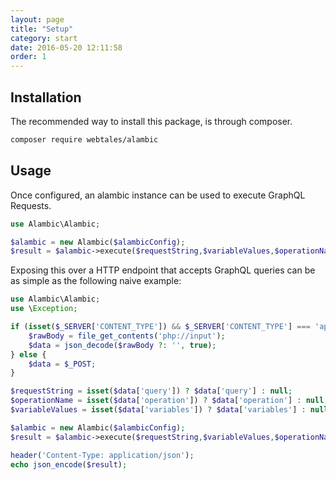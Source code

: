 ```yaml
---
layout: page
title: "Setup"
category: start
date: 2016-05-20 12:11:58
order: 1
---
```


## Installation

The recommended way to install this package, is through composer.

~~~bash
composer require webtales/alambic
~~~

## Usage

Once configured, an alambic instance can be used to execute GraphQL Requests.

~~~php
use Alambic\Alambic;

$alambic = new Alambic($alambicConfig);
$result = $alambic->execute($requestString,$variableValues,$operationName);
~~~

Exposing this over a HTTP endpoint that accepts GraphQL queries can be as simple as the following naive example: 

~~~php
use Alambic\Alambic;
use \Exception;

if (isset($_SERVER['CONTENT_TYPE']) && $_SERVER['CONTENT_TYPE'] === 'application/json') {
    $rawBody = file_get_contents('php://input');
    $data = json_decode($rawBody ?: '', true);
} else {
    $data = $_POST;
}

$requestString = isset($data['query']) ? $data['query'] : null;
$operationName = isset($data['operation']) ? $data['operation'] : null;
$variableValues = isset($data['variables']) ? $data['variables'] : null;

$alambic = new Alambic($alambicConfig);
$result = $alambic->execute($requestString,$variableValues,$operationName);

header('Content-Type: application/json');
echo json_encode($result);
~~~
